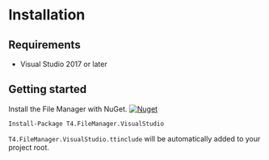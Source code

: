 # Installation

## Requirements

- Visual Studio 2017 or later

## Getting started 

Install the File Manager with NuGet. [![Nuget](https://img.shields.io/nuget/v/T4.FileManager.VisualStudio)](https://www.nuget.org/packages/T4.FileManager.VisualStudio/)

```
Install-Package T4.FileManager.VisualStudio
```

`T4.FileManager.VisualStudio.ttinclude` will be automatically added to your project root.

